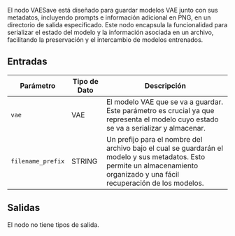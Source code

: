 
El nodo VAESave está diseñado para guardar modelos VAE junto con sus metadatos, incluyendo prompts e información adicional en PNG, en un directorio de salida especificado. Este nodo encapsula la funcionalidad para serializar el estado del modelo y la información asociada en un archivo, facilitando la preservación y el intercambio de modelos entrenados.

## Entradas

| Parámetro | Tipo de Dato | Descripción |
|-----------|-------------|-------------|
| `vae`     | VAE       | El modelo VAE que se va a guardar. Este parámetro es crucial ya que representa el modelo cuyo estado se va a serializar y almacenar. |
| `filename_prefix` | STRING   | Un prefijo para el nombre del archivo bajo el cual se guardarán el modelo y sus metadatos. Esto permite un almacenamiento organizado y una fácil recuperación de los modelos. |

## Salidas

El nodo no tiene tipos de salida.
